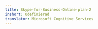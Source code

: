 ```yaml
---
title: Skype-for-Business-Online-plan-2
inshort: Odefinierad
translator: Microsoft Cognitive Services
---
```




